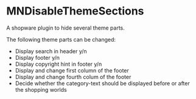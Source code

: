 # MNDisableThemeSections

A shopware plugin to hide several theme parts.

The following theme parts can be changed:
- Display search in header y/n
- Display footer y/n
- Display copyright hint in footer y/n
- Display and change first column of the footer 
- Display and change fourth colum of the footer
- Decide whether the category-text should be displayed before or after the shopping worlds
